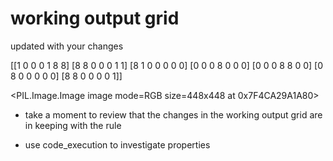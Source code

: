 # working output grid

updated with your changes

[[1 0 0 0 1 8 8]
 [8 8 0 0 0 1 1]
 [8 1 0 0 0 0 0]
 [0 0 0 8 0 0 0]
 [0 0 0 8 8 0 0]
 [0 8 0 0 0 0 0]
 [8 8 0 0 0 0 1]]


<PIL.Image.Image image mode=RGB size=448x448 at 0x7F4CA29A1A80>


- take a moment to review that the changes in the working output grid are in keeping with the rule

- use code_execution to investigate properties
